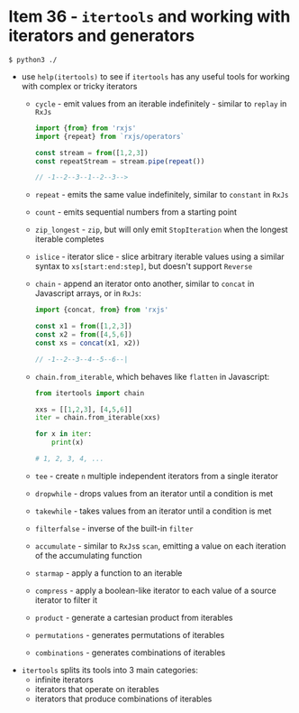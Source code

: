# Item 36 - `itertools` and working with iterators and generators

```shell
$ python3 ./
```

- use `help(itertools)` to see if `itertools` has any useful tools for working
    with complex or tricky iterators
    - `cycle` - emit values from an iterable indefinitely - similar to `replay`
        in `RxJs`

        ```javascript
        import {from} from 'rxjs'
        import {repeat} from `rxjs/operators`

        const stream = from([1,2,3])
        const repeatStream = stream.pipe(repeat())

        // -1--2--3--1--2--3-->
        ```

    - `repeat` - emits the same value indefinitely, similar to `constant` in
        `RxJs`
    - `count` - emits sequential numbers from a starting point
    - `zip_longest` - `zip`, but will only emit `StopIteration` when the longest
        iterable completes
    - `islice` - iterator slice - slice arbitrary iterable values using a
        similar syntax to `xs[start:end:step]`, but doesn't support `Reverse`
    - `chain` - append an iterator onto another, similar to `concat` in
        Javascript arrays, or in `RxJs`:

        ```javascript
        import {concat, from} from 'rxjs'

        const x1 = from([1,2,3])
        const x2 = from([4,5,6])
        const xs = concat(x1, x2))

        // -1--2--3--4--5--6--|
        ```
    - `chain.from_iterable`, which behaves like `flatten` in Javascript:

        ```python
        from itertools import chain

        xxs = [[1,2,3], [4,5,6]]
        iter = chain.from_iterable(xxs)

        for x in iter:
            print(x)

        # 1, 2, 3, 4, ...
        ```
    - `tee` - create `n` multiple independent iterators from a single iterator
    - `dropwhile` - drops values from an iterator until a condition is met
    - `takewhile` - takes values from an iterator until a condition is met
    - `filterfalse` - inverse of the built-in `filter`
    - `accumulate` - similar to `RxJs`s `scan`, emitting a value on each
        iteration of the accumulating function
    - `starmap` - apply a function to an iterable
    - `compress` - apply a boolean-like iterator to each value of a source iterator
        to filter it
    - `product` - generate a cartesian product from iterables
    - `permutations` - generates permutations of iterables
    - `combinations` - generates combinations of iterables
- `itertools` splits its tools into 3 main categories:
    - infinite iterators
    - iterators that operate on iterables
    - iterators that produce combinations of iterables
